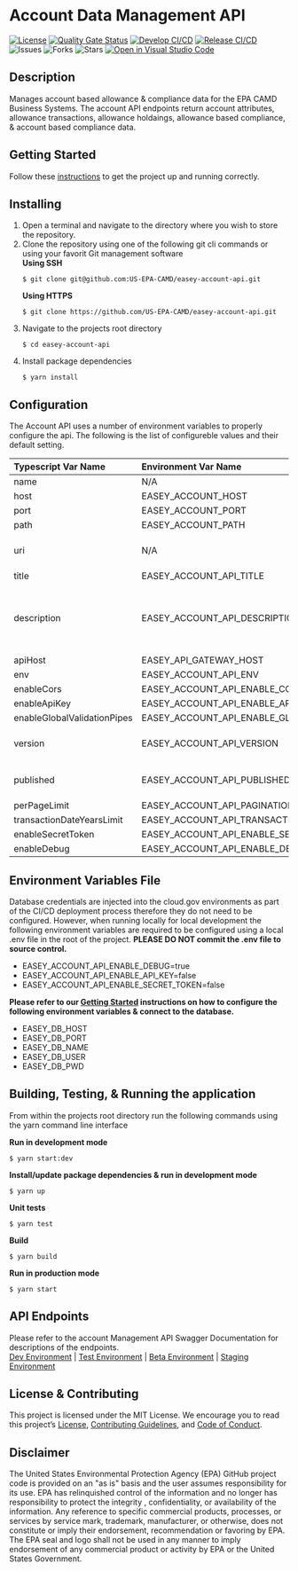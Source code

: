 # Account Data Management API

[![License](https://img.shields.io/github/license/US-EPA-CAMD/easey-account-api)](https://github.com/US-EPA-CAMD/easey-account-api/blob/develop/LICENSE)
[![Quality Gate Status](https://sonarcloud.io/api/project_badges/measure?project=US-EPA-CAMD_easey-account-api&metric=alert_status)](https://sonarcloud.io/dashboard?id=US-EPA-CAMD_easey-account-api)
[![Develop CI/CD](https://github.com/US-EPA-CAMD/easey-account-api/workflows/Develop%20Branch%20Workflow/badge.svg)](https://github.com/US-EPA-CAMD/easey-account-api/actions)
[![Release CI/CD](https://github.com/US-EPA-CAMD/easey-account-api/workflows/Release%20Branch%20Workflow/badge.svg)](https://github.com/US-EPA-CAMD/easey-account-api/actions)
![Issues](https://img.shields.io/github/issues/US-EPA-CAMD/easey-account-api)
![Forks](https://img.shields.io/github/forks/US-EPA-CAMD/easey-account-api)
![Stars](https://img.shields.io/github/stars/US-EPA-CAMD/easey-account-api)
[![Open in Visual Studio Code](https://open.vscode.dev/badges/open-in-vscode.svg)](https://open.vscode.dev/US-EPA-CAMD/easey-account-api)

## Description
Manages account based allowance & compliance data for the EPA CAMD Business Systems. The account API endpoints return account attributes, allowance transactions, allowance holdaings, allowance based compliance, & account based compliance data.

## Getting Started
Follow these [instructions](https://github.com/US-EPA-CAMD/devops/blob/master/GETTING-STARTED.md) to get the project up and running correctly.

## Installing
1. Open a terminal and navigate to the directory where you wish to store the repository.
2. Clone the repository using one of the following git cli commands or using your favorit Git management software<br>
    **Using SSH**
    ```
    $ git clone git@github.com:US-EPA-CAMD/easey-account-api.git
    ```
    **Using HTTPS**
    ```
    $ git clone https://github.com/US-EPA-CAMD/easey-account-api.git
    ```
3. Navigate to the projects root directory
    ```
    $ cd easey-account-api
    ```
4. Install package dependencies
    ```
    $ yarn install
    ```
## Configuration
The Account API uses a number of environment variables to properly configure the api. The following is the list of configureble values and their default setting.

| Typescript Var Name | Environment Var Name | Default Value | Comment |
| :------------------ | :------------------- | :------------ | :------ |
| name | N/A | account-api | Fixed value |
| host | EASEY_ACCOUNT_HOST | localhost | Configurable
| port | EASEY_ACCOUNT_PORT | 8030 | Configurable |
| path | EASEY_ACCOUNT_PATH | account-mgmt | Configurable |
| uri | N/A | N/A | Determined by host, port, & path |
| title | EASEY_ACCOUNT_API_TITLE | Account Management | Configurable |
| description | EASEY_ACCOUNT_API_DESCRIPTION | Account management API endpoints for account information, allowance holdings, transactions, and compliance | Configurable |
| apiHost | EASEY_API_GATEWAY_HOST | api.epa.gov/easey/dev | Configurable |
| env | EASEY_ACCOUNT_API_ENV | local-dev | Configurable |
| enableCors | EASEY_ACCOUNT_API_ENABLE_CORS | true | Configurable |
| enableApiKey | EASEY_ACCOUNT_API_ENABLE_API_KEY | false | Configurable |
| enableGlobalValidationPipes | EASEY_ACCOUNT_API_ENABLE_GLOBAL_VALIDATION_PIPE | true | Configurable |
| version | EASEY_ACCOUNT_API_VERSION | v0.0.0 | Dynamically set by CI/CD workflow |
| published | EASEY_ACCOUNT_API_PUBLISHED | local | Dynamically set by CI/CD workflow |
| perPageLimit | EASEY_ACCOUNT_API_PAGINATION_MAX_PER_PAGE | 500 | Configurable |
| transactionDateYearsLimit | EASEY_ACCOUNT_API_TRANSACTION_DATE_LIMIT_YEARS | 2 | Configurable |
| enableSecretToken | EASEY_ACCOUNT_API_ENABLE_SECRET_TOKEN | false | Configurable |
| enableDebug | EASEY_ACCOUNT_API_ENABLE_DEBUG | false | Configurable |

## Environment Variables File
Database credentials are injected into the cloud.gov environments as part of the CI/CD deployment process therefore they do not need to be configured. However, when running locally for local development the following environment variables are required to be configured using a local .env file in the root of the project. **PLEASE DO NOT commit the .env file to source control.**

- EASEY_ACCOUNT_API_ENABLE_DEBUG=true
- EASEY_ACCOUNT_API_ENABLE_API_KEY=false
- EASEY_ACCOUNT_API_ENABLE_SECRET_TOKEN=false

**Please refer to our [Getting Started](https://github.com/US-EPA-CAMD/devops/blob/master/GETTING-STARTED.md) instructions on how to configure the following environment variables & connect to the database.**
- EASEY_DB_HOST
- EASEY_DB_PORT
- EASEY_DB_NAME
- EASEY_DB_USER
- EASEY_DB_PWD

## Building, Testing, & Running the application
From within the projects root directory run the following commands using the yarn command line interface

**Run in development mode**
```
$ yarn start:dev
```

**Install/update package dependencies & run in development mode**
```
$ yarn up
```

**Unit tests**
```
$ yarn test
```

**Build**
```
$ yarn build
```

**Run in production mode**
```
$ yarn start
```

## API Endpoints
Please refer to the account Management API Swagger Documentation for descriptions of the endpoints.<br>
[Dev Environment](https://api.epa.gov/easey/dev/account-mgmt/swagger/) | [Test Environment](https://api.epa.gov/easey/test/account-mgmt/swagger/) | [Beta Environment](https://api.epa.gov/easey/beta/account-mgmt/swagger/) | [Staging Environment](https://api.epa.gov/easey/staging/account-mgmt/swagger/)

## License & Contributing
This project is licensed under the MIT License. We encourage you to read this project’s [License](LICENSE), [Contributing Guidelines](CONTRIBUTING.md), and [Code of Conduct](CODE-OF-CONDUCT.md).

## Disclaimer
The United States Environmental Protection Agency (EPA) GitHub project code is provided on an "as is" basis and the user assumes responsibility for its use. EPA has relinquished control of the information and no longer has responsibility to protect the integrity , confidentiality, or availability of the information. Any reference to specific commercial products, processes, or services by service mark, trademark, manufacturer, or otherwise, does not constitute or imply their endorsement, recommendation or favoring by EPA. The EPA seal and logo shall not be used in any manner to imply endorsement of any commercial product or activity by EPA or the United States Government.
